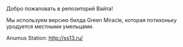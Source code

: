 ﻿Добро пожаловать в репозиторий Вайта! 

Мы используем версию билда Green Miracle, которая потихоньку уродуется местными умельцами.

Anumus Station: http://ss13.ru/